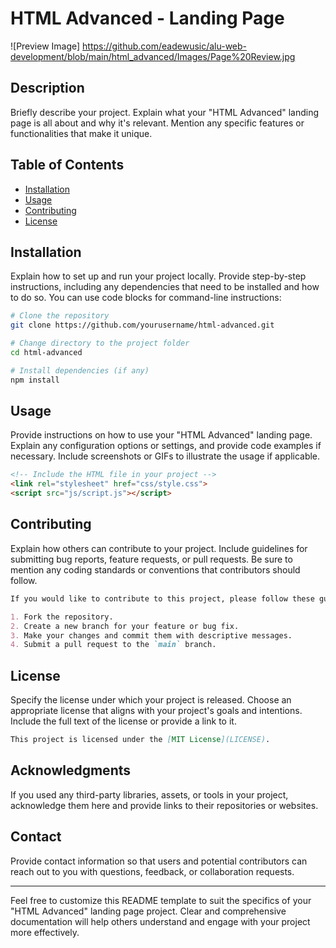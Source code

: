 # HTML Advanced - Landing Page

![Preview Image]
https://github.com/eadewusic/alu-web-development/blob/main/html_advanced/Images/Page%20Review.jpg

## Description

Briefly describe your project. Explain what your "HTML Advanced" landing page is all about and why it's relevant. Mention any specific features or functionalities that make it unique.

## Table of Contents

- [Installation](#installation)
- [Usage](#usage)
- [Contributing](#contributing)
- [License](#license)

## Installation

Explain how to set up and run your project locally. Provide step-by-step instructions, including any dependencies that need to be installed and how to do so. You can use code blocks for command-line instructions:

```bash
# Clone the repository
git clone https://github.com/yourusername/html-advanced.git

# Change directory to the project folder
cd html-advanced

# Install dependencies (if any)
npm install
```

## Usage

Provide instructions on how to use your "HTML Advanced" landing page. Explain any configuration options or settings, and provide code examples if necessary. Include screenshots or GIFs to illustrate the usage if applicable.

```html
<!-- Include the HTML file in your project -->
<link rel="stylesheet" href="css/style.css">
<script src="js/script.js"></script>
```

## Contributing

Explain how others can contribute to your project. Include guidelines for submitting bug reports, feature requests, or pull requests. Be sure to mention any coding standards or conventions that contributors should follow.

```markdown
If you would like to contribute to this project, please follow these guidelines:

1. Fork the repository.
2. Create a new branch for your feature or bug fix.
3. Make your changes and commit them with descriptive messages.
4. Submit a pull request to the `main` branch.
```

## License

Specify the license under which your project is released. Choose an appropriate license that aligns with your project's goals and intentions. Include the full text of the license or provide a link to it.

```markdown
This project is licensed under the [MIT License](LICENSE).
```

## Acknowledgments

If you used any third-party libraries, assets, or tools in your project, acknowledge them here and provide links to their repositories or websites.

## Contact

Provide contact information so that users and potential contributors can reach out to you with questions, feedback, or collaboration requests.

---

Feel free to customize this README template to suit the specifics of your "HTML Advanced" landing page project. Clear and comprehensive documentation will help others understand and engage with your project more effectively.